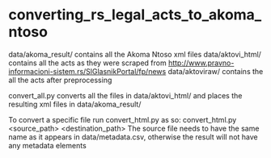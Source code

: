 # converting_rs_legal_acts_to_akoma_ntoso

data/akoma_result/ contains all the Akoma Ntoso xml files
data/aktovi_html/ contains all the acts as they were scraped from http://www.pravno-informacioni-sistem.rs/SlGlasnikPortal/fp/news
data/aktoviraw/ contains the all the acts after preprocessing


convert_all.py converts all the files in data/aktovi_html/ and places the resulting xml files in data/akoma_result/

To convert a specific file run convert_html.py as so: convert_html.py <source_path> <destination_path>
The source file needs to have the same name as it appears in data/metadata.csv, otherwise the result will not have any metadata elements
